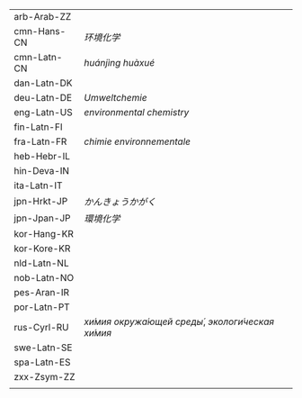 | | |
|-|-|
| arb-Arab-ZZ |  |
| cmn-Hans-CN | _环境化学_ |
| cmn-Latn-CN | _huánjìng huàxué_ |
| dan-Latn-DK |  |
| deu-Latn-DE | _Umweltchemie_ |
| eng-Latn-US | _environmental chemistry_ |
| fin-Latn-FI |  |
| fra-Latn-FR | _chimie environnementale_ |
| heb-Hebr-IL |  |
| hin-Deva-IN |  |
| ita-Latn-IT |  |
| jpn-Hrkt-JP | _かんきょうかがく_ |
| jpn-Jpan-JP | _環境化学_ |
| kor-Hang-KR |  |
| kor-Kore-KR |  |
| nld-Latn-NL |  |
| nob-Latn-NO |  |
| pes-Aran-IR |  |
| por-Latn-PT |  |
| rus-Cyrl-RU | _хи́мия окружа́ющей среды́_, _экологи́ческая хи́мия_ |
| swe-Latn-SE |  |
| spa-Latn-ES |  |
| zxx-Zsym-ZZ |  |
|  |  |
